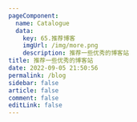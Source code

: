```yaml
---
pageComponent: 
  name: Catalogue
  data: 
    key: 65.推荐博客
    imgUrl: /img/more.png
    description: 推荐一些优秀的博客站
title: 推荐一些优秀的博客站
date: 2022-09-05 21:50:56
permalink: /blog
sidebar: false
article: false
comment: false
editLink: false
---
```


